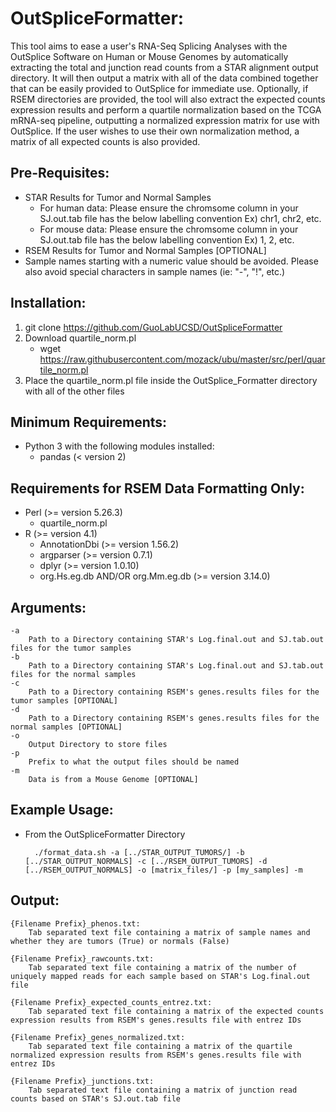 # OutSpliceFormatter:
This tool aims to ease a user's RNA-Seq Splicing Analyses with the OutSplice Software on Human or Mouse Genomes by automatically extracting the total and junction read counts from a STAR alignment output directory. It will then output a matrix with all of the data combined together that can be easily provided to OutSplice for immediate use. Optionally, if RSEM directories are provided, the tool will also extract the expected counts expression results and perform a quartile normalization based on the TCGA mRNA-seq pipeline, outputting a normalized expression matrix for use with OutSplice. If the user wishes to use their own normalization method, a matrix of all expected counts is also provided.


## Pre-Requisites:
 * STAR Results for Tumor and Normal Samples
	* For human data: Please ensure the chromsome column in your SJ.out.tab file has the below labelling convention
				Ex) chr1, chr2, etc.
	* For mouse data: Please ensure the chromsome column in your SJ.out.tab file has the below labelling convention
				Ex) 1, 2, etc.
 * RSEM Results for Tumor and Normal Samples [OPTIONAL]
 * Sample names starting with a numeric value should be avoided. Please also avoid special characters in sample names (ie: "-", "!", etc.)
	

## Installation:
 1. git clone https://github.com/GuoLabUCSD/OutSpliceFormatter
 2. Download quartile_norm.pl
  	* wget https://raw.githubusercontent.com/mozack/ubu/master/src/perl/quartile_norm.pl
 4. Place the quartile_norm.pl file inside the OutSplice_Formatter directory with all of the other files


## Minimum Requirements:
 * Python 3 with the following modules installed:
	* pandas (< version 2)


## Requirements for RSEM Data Formatting Only:
 * Perl (>= version 5.26.3)
	* quartile_norm.pl
 * R (>= version 4.1)
	* AnnotationDbi (>= version 1.56.2)
	* argparser (>= version 0.7.1)
	* dplyr (>= version 1.0.10)
	* org.Hs.eg.db AND/OR org.Mm.eg.db (>= version 3.14.0)


## Arguments:

	-a      
		Path to a Directory containing STAR's Log.final.out and SJ.tab.out files for the tumor samples
	-b      
		Path to a Directory containing STAR's Log.final.out and SJ.tab.out files for the normal samples
	-c      
		Path to a Directory containing RSEM's genes.results files for the tumor samples [OPTIONAL]
	-d      
		Path to a Directory containing RSEM's genes.results files for the normal samples [OPTIONAL]
	-o      
		Output Directory to store files
	-p      
		Prefix to what the output files should be named
	-m      
		Data is from a Mouse Genome [OPTIONAL]


## Example Usage:
* From the OutSpliceFormatter Directory

		./format_data.sh -a [../STAR_OUTPUT_TUMORS/] -b [../STAR_OUTPUT_NORMALS] -c [../RSEM_OUTPUT_TUMORS] -d [../RSEM_OUTPUT_NORMALS] -o [matrix_files/] -p [my_samples] -m


## Output:
	{Filename Prefix}_phenos.txt:
		Tab separated text file containing a matrix of sample names and whether they are tumors (True) or normals (False)
	
	{Filename Prefix}_rawcounts.txt:
		Tab separated text file containing a matrix of the number of uniquely mapped reads for each sample based on STAR's Log.final.out file

	{Filename Prefix}_expected_counts_entrez.txt:
		Tab separated text file containing a matrix of the expected counts expression results from RSEM's genes.results file with entrez IDs

	{Filename Prefix}_genes_normalized.txt:
		Tab separated text file containing a matrix of the quartile normalized expression results from RSEM's genes.results file with entrez IDs

	{Filename Prefix}_junctions.txt:
		Tab separated text file containing a matrix of junction read counts based on STAR's SJ.out.tab file
